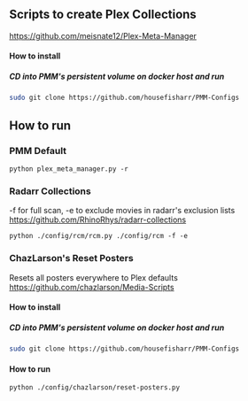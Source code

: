 
## Scripts to create Plex Collections
https://github.com/meisnate12/Plex-Meta-Manager
#### How to install
##### CD into PMM's persistent volume on docker host and run
```bash
sudo git clone https://github.com/housefisharr/PMM-Configs
```
## How to run
### PMM Default
```shell
python plex_meta_manager.py -r
```
### Radarr Collections
-f for full scan, -e to exclude movies in radarr's exclusion lists
https://github.com/RhinoRhys/radarr-collections
```shell
python ./config/rcm/rcm.py ./config/rcm -f -e
```
### ChazLarson's Reset Posters
Resets all posters everywhere to Plex defaults
https://github.com/chazlarson/Media-Scripts
#### How to install
##### CD into PMM's persistent volume on docker host and run
```bash
sudo git clone https://github.com/housefisharr/PMM-Configs
```
#### How to run
```shell
python ./config/chazlarson/reset-posters.py
```
